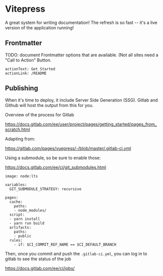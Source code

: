 # Vitepress

A great system for writing documentation! The refresh is so fast -- it's a live version of the application running!

## Frontmatter

TODO: document Frontmatter options that are available. (Not all sites need a "Call to Action" Button.

```
actionText: Get Started
actionLink: /README
```


## Publishing

When it's time to deploy, it include Server Side Generation (SSG). Gitlab and Github will host the output from this for you. 

Overview of the process for Gitlab

https://docs.gitlab.com/ee/user/project/pages/getting_started/pages_from_scratch.html

Adapting from:

https://gitlab.com/pages/vuepress/-/blob/master/.gitlab-ci.yml

Using a submodule, so be sure to enable those:


https://docs.gitlab.com/ee/ci/git_submodules.html


```
image: node:lts

variables:
  GIT_SUBMODULE_STRATEGY: recursive
  
pages:
  cache:
    paths:
    - node_modules/
  script:
  - yarn install
  - yarn run build
  artifacts:
    paths:
    - public
  rules:
    - if: $CI_COMMIT_REF_NAME == $CI_DEFAULT_BRANCH
```

Then, once you commit and push the `.gitlab-ci.yml`, you can log in to gitlab to see the status of the job

https://docs.gitlab.com/ee/ci/jobs/

